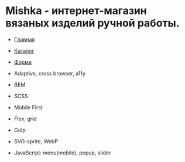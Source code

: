 # **Mishka** - интернет-магазин вязаных изделий ручной работы.

- [Главная](https://swampdiver.github.io/Mishka/)
- [Каталог](https://swampdiver.github.io/Mishka/catalog.html)
- [Форма](https://swampdiver.github.io/Mishka/form.html)

- Adaptive, cross browser, a11y
- BEM
- SCSS
- Mobile First
- Flex, grid
- Gulp
- SVG-sprite, WebP
- JavaScript: menu(mobile), popup, slider
